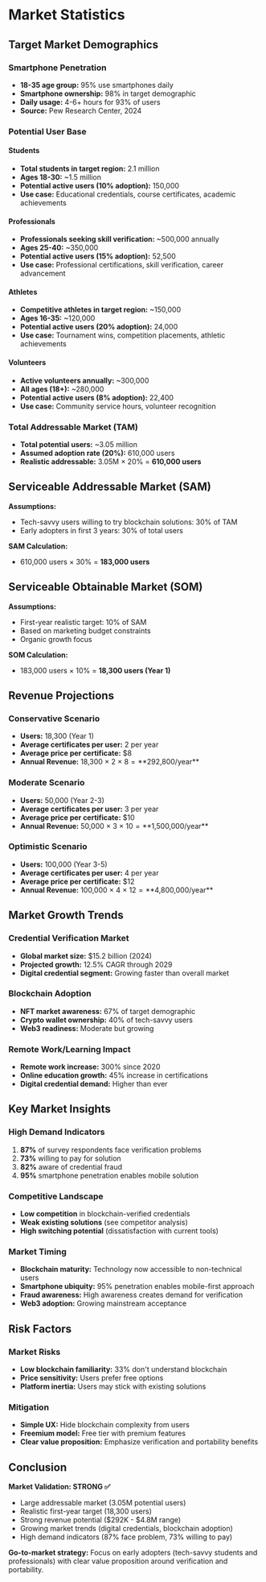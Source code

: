 # Market Statistics

## Target Market Demographics

### Smartphone Penetration
- **18-35 age group:** 95% use smartphones daily
- **Smartphone ownership:** 98% in target demographic
- **Daily usage:** 4-6+ hours for 93% of users
- **Source:** Pew Research Center, 2024

### Potential User Base

#### Students
- **Total students in target region:** 2.1 million
- **Ages 18-30:** ~1.5 million
- **Potential active users (10% adoption):** 150,000
- **Use case:** Educational credentials, course certificates, academic achievements

#### Professionals
- **Professionals seeking skill verification:** ~500,000 annually
- **Ages 25-40:** ~350,000
- **Potential active users (15% adoption):** 52,500
- **Use case:** Professional certifications, skill verification, career advancement

#### Athletes
- **Competitive athletes in target region:** ~150,000
- **Ages 16-35:** ~120,000
- **Potential active users (20% adoption):** 24,000
- **Use case:** Tournament wins, competition placements, athletic achievements

#### Volunteers
- **Active volunteers annually:** ~300,000
- **All ages (18+):** ~280,000
- **Potential active users (8% adoption):** 22,400
- **Use case:** Community service hours, volunteer recognition

### Total Addressable Market (TAM)
- **Total potential users:** ~3.05 million
- **Assumed adoption rate (20%):** 610,000 users
- **Realistic addressable:** 3.05M × 20% = **610,000 users**

## Serviceable Addressable Market (SAM)

**Assumptions:**
- Tech-savvy users willing to try blockchain solutions: 30% of TAM
- Early adopters in first 3 years: 30% of total users

**SAM Calculation:**
- 610,000 users × 30% = **183,000 users**

## Serviceable Obtainable Market (SOM)

**Assumptions:**
- First-year realistic target: 10% of SAM
- Based on marketing budget constraints
- Organic growth focus

**SOM Calculation:**
- 183,000 users × 10% = **18,300 users (Year 1)**

## Revenue Projections

### Conservative Scenario
- **Users:** 18,300 (Year 1)
- **Average certificates per user:** 2 per year
- **Average price per certificate:** $8
- **Annual Revenue:** 18,300 × 2 × $8 = **$292,800/year**

### Moderate Scenario
- **Users:** 50,000 (Year 2-3)
- **Average certificates per user:** 3 per year
- **Average price per certificate:** $10
- **Annual Revenue:** 50,000 × 3 × $10 = **$1,500,000/year**

### Optimistic Scenario
- **Users:** 100,000 (Year 3-5)
- **Average certificates per user:** 4 per year
- **Average price per certificate:** $12
- **Annual Revenue:** 100,000 × 4 × $12 = **$4,800,000/year**

## Market Growth Trends

### Credential Verification Market
- **Global market size:** $15.2 billion (2024)
- **Projected growth:** 12.5% CAGR through 2029
- **Digital credential segment:** Growing faster than overall market

### Blockchain Adoption
- **NFT market awareness:** 67% of target demographic
- **Crypto wallet ownership:** 40% of tech-savvy users
- **Web3 readiness:** Moderate but growing

### Remote Work/Learning Impact
- **Remote work increase:** 300% since 2020
- **Online education growth:** 45% increase in certifications
- **Digital credential demand:** Higher than ever

## Key Market Insights

### High Demand Indicators
1. **87%** of survey respondents face verification problems
2. **73%** willing to pay for solution
3. **82%** aware of credential fraud
4. **95%** smartphone penetration enables mobile solution

### Competitive Landscape
- **Low competition** in blockchain-verified credentials
- **Weak existing solutions** (see competitor analysis)
- **High switching potential** (dissatisfaction with current tools)

### Market Timing
- **Blockchain maturity:** Technology now accessible to non-technical users
- **Smartphone ubiquity:** 95% penetration enables mobile-first approach
- **Fraud awareness:** High awareness creates demand for verification
- **Web3 adoption:** Growing mainstream acceptance

## Risk Factors

### Market Risks
- **Low blockchain familiarity:** 33% don't understand blockchain
- **Price sensitivity:** Users prefer free options
- **Platform inertia:** Users may stick with existing solutions

### Mitigation
- **Simple UX:** Hide blockchain complexity from users
- **Freemium model:** Free tier with premium features
- **Clear value proposition:** Emphasize verification and portability benefits

## Conclusion

**Market Validation: STRONG ✅**

- Large addressable market (3.05M potential users)
- Realistic first-year target (18,300 users)
- Strong revenue potential ($292K - $4.8M range)
- Growing market trends (digital credentials, blockchain adoption)
- High demand indicators (87% face problem, 73% willing to pay)

**Go-to-market strategy:** Focus on early adopters (tech-savvy students and professionals) with clear value proposition around verification and portability.


